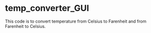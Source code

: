 # temp_converter_GUI
This code is to convert temperature from Celsius to Farenheit and from Farenheit to Celsius.
